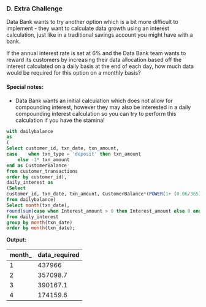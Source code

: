 ### D. Extra Challenge

Data Bank wants to try another option which is a bit more difficult to implement - they want to calculate data growth using an interest calculation, just like in a traditional savings account you might have with a bank.

If the annual interest rate is set at 6% and the Data Bank team wants to reward its customers by increasing their data allocation based off the interest calculated on a daily basis at the end of each day, how much data would be required for this option on a monthly basis?

#### Special notes:
- Data Bank wants an initial calculation which does not allow for compounding interest, however they may also be interested in a daily compounding interest calculation so you can try to perform this calculation if you have the stamina!

```sql
with dailybalance 
as
(
Select customer_id, txn_date, txn_amount, 
case	when txn_type = 'deposit' then txn_amount 
	else -1* txn_amount 
end as CustomerBalance 
from customer_transactions
order by customer_id),
daily_interest as
(Select 
customer_id, txn_date, txn_amount, CustomerBalance*(POWER(1+ (0.06/365),1)) as Interest_amount
from dailybalance)
Select month(txn_date),
round(sum(case when Interest_amount > 0 then Interest_amount else 0 end),1) as data_required
from daily_interest
group by month(txn_date)
order by month(txn_date);
```

**Output:**

| month_    | data_required |
|-----------|---------------|
| 1         | 437966        |
| 2         | 357098.7      |
| 3         | 390167.1      |
| 4         | 174159.6      |

